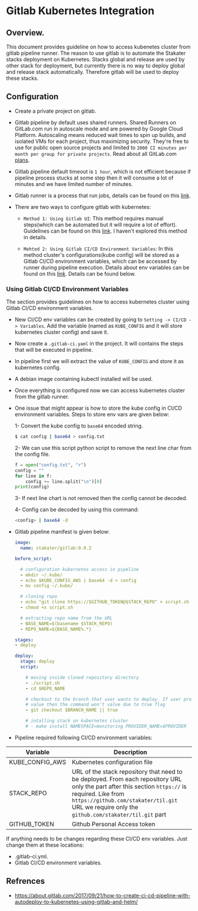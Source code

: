 # Gitlab Kubernetes Integration

## Overview.

This document provides guideline on how to access kubenetes cluster from gitlab pipeline runner. The reason to use gitlab is to automate the Stakater
stacks deployment on Kubernetes. Stacks global and release are used by other stack for deployment, but currently there is no way to deploy global and release
stack automatically. Therefore gitlab will be used to deploy these stacks.

## Configuration 

* Create a private project on gitlab.

* Gitlab pipeline by default uses shared runners. Shared Runners on GitLab.com run in autoscale mode and are powered by Google Cloud Platform. Autoscaling means 
  reduced wait times to spin up builds, and isolated VMs for each project, thus maximizing security. They're free to use for public open source projects and 
  limited to `2000 CI minutes per month per group for private projects`. Read about all GitLab.com [plans](https://about.gitlab.com/pricing).

* Gitlab pipeline default timeout is `1 hour`, which is not efficient because if pipeline process stucks at some step then it will consume a lot of minutes and
  we have limited number of minutes.   

* Gitlab runner is a process that run jobs, details can be found on this [link](https://docs.gitlab.com/runner/).

* There are two ways to configure gitlab with kubernetes:
  
  - `Method 1: Using Gitlab UI`: This method requires manual steps(which can be automated but it will require a lot of effort). 
                                 Guidelines can be found on this [link](https://docs.gitlab.com/ee/user/project/clusters/index.html#adding-an-existing-kubernetes-cluster). I haven't explored this method in details.

  - `Mehtod 2: Using Gitlab CI/CD Environment Variables`: In this method cluster's configurations(kube config) will be stored as a Gitlab CI/CD environment variables, which can be accessed by runner during pipeline execution. Details about env variables can be found on this [link](https://docs.gitlab.com/ee/ci/variables/). Details can be found below.



### Using Gitlab CI/CD Environment Variables

The section provides guidelines on how to access kubernetes cluster using Gitlab CI/CD environment variables.

* New CI/CD env variables can be created by going to `Setting -> CI/CD -> Variables`. Add the variable (named as `KUBE_CONFIG` and it will store kubernetes cluster config) and save it. <add security aspects here>

* Now create a `.gitlab-ci.yaml` in the project. It will contains the steps that will be executed in pipeline.

* In pipeline first we will extract the value of `KUBE_CONFIG` and store it as kubernetes config.

* A debian image containing kubectl installed will be used.

* Once everything is configured now we can access kubernetes cluster from the gitlab runner.

* One issue that might appear is how to store the kube config in CI/CD environment variables. Steps to store env vars are given below:

    1- Convert the kube config to `base64` encoded string.
    
    ```bash
    $ cat config | base64 > config.txt
    ```
    
    2- We can use this script python script to remove the next line char from the config file.

    ```python
    f = open("config.txt", "r")
    config = ""
    for line in f:
        config += line.split("\n")[0]
    print(config)
    ```
    
    3- If next line chart is not removed then the config cannot be decoded.

    4- Config can be decoded by using this command:
    
    ```bash
    <config> | base64 -d 
    ```

*  Gitlab pipeline manifest is given below:

    ```yaml
    image:
      name: stakater/gitlab:0.0.2

    before_script:

      # configuration kubernetes access in pipeline
      - mkdir ~/.kube/
      - echo $KUBE_CONFIG_AWS | base64 -d > config
      - mv config ~/.kube/

      # cloning repo
      - echo "git clone https://$GITHUB_TOKEN@$STACK_REPO" > script.sh
      - chmod +x script.sh

      # extracting repo name from the URL
      - BASE_NAME=$(basename $STACK_REPO)
      - REPO_NAME=${BASE_NAME%.*}

    stages:
    - deploy

    deploy:
      stage: deploy
      script:

        # moving inside cloned repository directory
        - ./script.sh
        - cd $REPO_NAME

        # checkout to the branch that user wants to deploy. If user provides invalid or null
        # value then the command won't value due to true flag
        - git checkout $BRANCH_NAME || true

        # intalling stack on kubernetes cluster
        # - make install NAMESPACE=monitoring PROVIDER_NAME=$PROVIDER
    ```

* Pipeline required following CI/CD environment variables:

| Variable | Description |
|---|---|
| KUBE_CONFIG_AWS  | Kubernetes configuration file |
| STACK_REPO  | URL of the stack repository that need to be deployed. From each repository URL only the part after this section `https://` is required. Like from `https://github.com/stakater/til.git` URL we require only the `github.com/stakater/til.git` part |
| GITHUB_TOKEN  | Github Personal Access token |


If anything needs to be changes regarding these CI/CD env variables. Just change them at these locations:
* .gitlab-ci.yml.
* Gitlab CI/CD environment variables.

## Refrences

* https://about.gitlab.com/2017/09/21/how-to-create-ci-cd-pipeline-with-autodeploy-to-kubernetes-using-gitlab-and-helm/